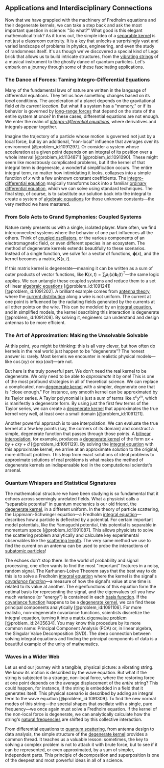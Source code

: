 ## Applications and Interdisciplinary Connections

Now that we have grappled with the machinery of Fredholm equations and their degenerate kernels, we can take a step back and ask the most important question in science: "So what?" What good is this elegant mathematical trick? As it turns out, the simple idea of a [separable kernel](@article_id:274307) is not just a classroom curiosity. It is a key that unlocks a surprisingly vast and varied landscape of problems in physics, engineering, and even the study of randomness itself. It's as though we've discovered a special kind of Lego brick that allows us to build intricate structures, from the [vibrating strings](@article_id:168288) of a musical instrument to the ghostly dance of quantum particles. Let's embark on a journey through some of these fascinating applications.

### The Dance of Forces: Taming Integro-Differential Equations

Many of the fundamental laws of nature are written in the language of differential equations. They tell us how something changes based on its *local* conditions. The acceleration of a planet depends on the gravitational field *at its current location*. But what if a system has a "memory," or if its behavior is governed by [long-range forces](@article_id:181285) that depend on the state of the entire system at once? In these cases, differential equations are not enough. We enter the realm of *[integro-differential equations](@article_id:164556)*, where derivatives and integrals appear together.

Imagine the trajectory of a particle whose motion is governed not just by a local force, but by an additional, "non-local" influence that averages over its environment [@problem_id:1091297]. Or consider a system whose acceleration at a given point depends on an integral of its position over a whole interval [@problem_id:1134871] [@problem_id:1091090]. These might seem like monstrously complicated problems, but if the kernel of that integral term is degenerate, a wonderful simplification occurs. The entire integral term, no matter how intimidating it looks, collapses into a simple function of $x$ with a few unknown constant coefficients. The [integro-differential equation](@article_id:175007) magically transforms back into a familiar [ordinary differential equation](@article_id:168127), which we can solve using standard techniques. The final step, of course, is to substitute our solution back into the integral to create a system of [algebraic equations](@article_id:272171) for those unknown constants—the very method we have mastered.

### From Solo Acts to Grand Symphonies: Coupled Systems

Nature rarely presents us with a single, isolated player. More often, we find interconnected systems where the behavior of one part influences all the others. Think of [coupled oscillators](@article_id:145977), or the various components of an electromagnetic field, or even different species in an ecosystem. The method of degenerate kernels extends beautifully to these scenarios. Instead of a single function, we solve for a vector of functions, $\boldsymbol{\phi}(x)$, and the kernel becomes a matrix, $\mathbf{K}(x,t)$.

If this matrix kernel is degenerate—meaning it can be written as a sum of outer products of vector functions, like $\mathbf{K}(x,t) = \sum_i \mathbf{a}_i(x) \mathbf{b}_i(t)^T$—the same logic applies. We can untangle these coupled systems and reduce them to a set of linear [algebraic equations](@article_id:272171) [@problem_id:1091241] [@problem_id:1091202]. A brilliant example comes from [antenna theory](@article_id:265756), where the [current distribution](@article_id:271734) along a wire is not uniform. The current at one point is influenced by the radiating fields generated by the currents at all other points on the wire. This can be modeled by an [integral equation](@article_id:164811), and in simplified models, the kernel describing this interaction is degenerate [@problem_id:1091208]. By solving it, engineers can understand and design antennas to be more efficient.

### The Art of Approximation: Making the Unsolvable Solvable

At this point, you might be thinking: this is all very clever, but how often do kernels in the real world just happen to be "degenerate"? The honest answer is: rarely. Most kernels we encounter in realistic physical models—like $\cos(xy)$ or $\exp(axt)$—are not.

But here is the truly powerful part. We don't need the real kernel to be degenerate. We only need to be able to *approximate* it by one! This is one of the most profound strategies in all of theoretical science. We can replace a complicated, non-[degenerate kernel](@article_id:192482) with a simpler, degenerate one that is "close enough." For instance, any smooth kernel can be approximated by its Taylor series. A Taylor polynomial is just a sum of terms like $x^n y^m$, which is manifestly a degenerate form. By using just the first few terms of the Taylor series, we can create a [degenerate kernel](@article_id:192482) that approximates the true kernel very well, at least over a small domain [@problem_id:1091211].

Another powerful approach is to use interpolation. We can evaluate the true kernel at a few key points (say, the corners of its domain) and construct a simple, degenerate function that passes through those points. A [bilinear interpolation](@article_id:169786), for example, produces a [degenerate kernel](@article_id:192482) of the form $ax+by+cxy+d$ [@problem_id:1091129]. By solving the [integral equation](@article_id:164811) with this approximate kernel, we arrive at an approximate solution to the original, more difficult problem. This leap from exact solutions of ideal problems to approximate solutions of real problems is what makes the method of degenerate kernels an indispensable tool in the computational scientist's arsenal.

### Quantum Whispers and Statistical Signatures

The mathematical structure we have been studying is so fundamental that it echoes across seemingly unrelated fields. What a physicist calls a "separable potential" in quantum mechanics is our old friend, the [degenerate kernel](@article_id:192482), in a different uniform. In the theory of particle scattering, the Lippmann-Schwinger equation—a Fredholm [integral equation](@article_id:164811)—describes how a particle is deflected by a potential. For certain important model potentials, like the Yamaguchi potential, this potential is separable in momentum space [@problem_id:1091087]. This allows physicists to solve the scattering problem analytically and calculate key experimental observables like the [scattering length](@article_id:142387). The very same method we use to find the current on an antenna can be used to probe the interactions of [subatomic particles](@article_id:141998)!

The echoes don't stop there. In the world of probability and signal processing, one often wants to find the most "important" features in a noisy, random signal. The Karhunen-Loève Theorem says that the best way to do this is to solve a Fredholm [integral equation](@article_id:164811) where the kernel is the signal's *[covariance function](@article_id:264537)*—a measure of how the signal's value at one time is related to its value at another. The eigenfunctions of this equation form the optimal basis for representing the signal, and the eigenvalues tell you how much variance (or "energy") is contained in each [basis function](@article_id:169684). If the [covariance function](@article_id:264537) happens to be a [degenerate kernel](@article_id:192482), we can find these principal components analytically [@problem_id:1091106]. For more realistic, non-degenerate covariance functions, scientists discretize the integral equation, turning it into a [matrix eigenvalue problem](@article_id:141952) [@problem_id:2435634]. You may know this procedure by its more common name: Principal Component Analysis (PCA) or, in linear algebra, the Singular Value Decomposition (SVD). The deep connection between solving integral equations and finding the principal components of data is a beautiful example of the unity of mathematics.

### Waves in a Wider Web

Let us end our journey with a tangible, physical picture: a vibrating string. We know its motion is described by the wave equation. But what if the string is subjected to a strange, non-local force, where the restoring force at one point depends on the average displacement of the *entire* string? This could happen, for instance, if the string is embedded in a field that it generates itself. This physical scenario is described by adding an integral term to the wave equation [@problem_id:1091309]. To find the new normal modes of this string—the special shapes that oscillate with a single, pure frequency—we once again must solve a Fredholm equation. If the kernel of the non-local force is degenerate, we can analytically calculate how the string's [natural frequencies](@article_id:173978) are shifted by this collective interaction.

From differential equations to [quantum scattering](@article_id:146959), from antenna design to data analysis, the simple structure of the [degenerate kernel](@article_id:192482) provides a common thread. It teaches us a valuable lesson: sometimes, the key to solving a complex problem is not to attack it with brute force, but to see if it can be represented, or even approximated, by a sum of simpler, independent parts. This principle of decomposition and superposition is one of the deepest and most powerful ideas in all of a science.